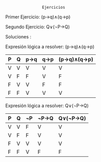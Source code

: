                     Ejercicios

Primer Ejercicio: (p→q)∧(q→p)

Segundo Ejercicio: Q∨(¬P→Q)

Soluciones :

Expresión lógica a resolver: (p→q)∧(q→p)

| P | Q | p→q | q→p | (p→q)∧(q→p) |
|---|---|-----|-----|-------------|
| V | V |  V  |  V  |      V      |
| V | F |  F  |  V  |      F      |
| F | V |  V  |  F  |      F      |
| F | F |  V  |  V  |      V      | 


Expresión lógica a resolver: Q∨(¬P→Q)

| P | Q | ¬P |  ¬P→Q | Q∨(¬P→Q) |
|---|---|----|-------|----------|
| V | V | F  |   V   |     V    |
| V | F | F  |   V   |     V    |
| F | V | V  |   V   |     V    |
| F | F | V  |   F   |     F    | 


